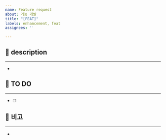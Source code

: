 ```yaml
---
name: Feature request
about: 기능 개발
title: "[FEAT]"
labels: enhancement, feat
assignees: ''

---
```


## 📌 description
***
- 

## 📝 TO DO
***
- [ ]

## 💌 비고
***
-